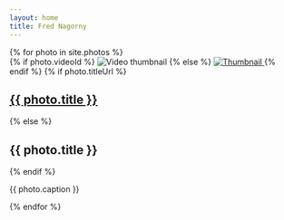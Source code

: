 ```yaml
---
layout: home
title: Fred Nagorny
---
```


<!-- Thumbnail -->
<section id="thumbnails">{% for photo in site.photos %}
	<article>
        {% if photo.videoId %}
            <a class="thumbnail" data-videoId="{{ photo.videoId }}" data-thumbnail="{{ photo.image }}" data-position="left center">
                <img src="{{ photo.image }}" alt="Video thumbnail" />
            </a>
        {% else %}
            <a class="thumbnail" href="{{ photo.image }}" data-position="left center">
                <img src="{{ photo.thumbnail }}" alt="Thumbnail" />
            </a>
        {% endif %}
        {% if photo.titleUrl %}
            <a href= "{{ photo.titleUrl }}">
                <h2>{{ photo.title }}</h2>
            </a>
        {% else %}
            <h2>{{ photo.title }}</h2>
        {% endif %}
		<p>{{ photo.caption }}</p>
	</article>
{% endfor %}</section>
